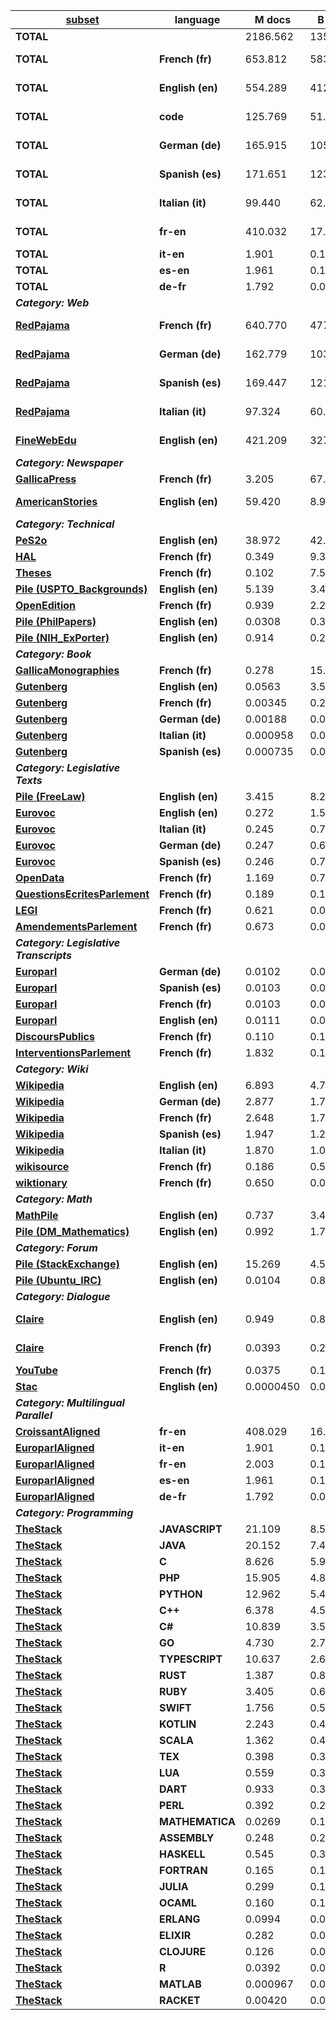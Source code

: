 | [**subset**](#subset) | **language** | **M docs** | **B words** | **B tokens** | **B chars** |  |
| - | - | - | - | - | - | - |
| **TOTAL** |  | 2186.562 | 1356.021 | 2314.862 | 8842.200 |  |
| **TOTAL** | **French (fr)** | 653.812 | 583.687 | 928.618 | 3619.672 | [composition details](https://huggingface.co/datasets/OpenLLM-France/Lucie-Training-Dataset/blob/main/figures/pie_distribution_french_pie.png) |
| **TOTAL** | **English (en)** | 554.289 | 412.202 | 611.894 | 2553.541 | [composition details](https://huggingface.co/datasets/OpenLLM-France/Lucie-Training-Dataset/blob/main/figures/pie_distribution_english_pie.png) |
| **TOTAL** | **code** | 125.769 | 51.306 | 228.954 | 630.749 | [composition details](https://huggingface.co/datasets/OpenLLM-France/Lucie-Training-Dataset/blob/main/figures/pie_distribution_code_pie.png) |
| **TOTAL** | **German (de)** | 165.915 | 105.609 | 206.610 | 764.779 | [composition details](https://huggingface.co/datasets/OpenLLM-France/Lucie-Training-Dataset/blob/main/figures/pie_distribution_german_pie.png) |
| **TOTAL** | **Spanish (es)** | 171.651 | 123.857 | 200.825 | 759.457 | [composition details](https://huggingface.co/datasets/OpenLLM-France/Lucie-Training-Dataset/blob/main/figures/pie_distribution_spanish_pie.png) |
| **TOTAL** | **Italian (it)** | 99.440 | 62.051 | 112.031 | 404.454 | [composition details](https://huggingface.co/datasets/OpenLLM-France/Lucie-Training-Dataset/blob/main/figures/pie_distribution_italian_pie.png) |
| **TOTAL** | **fr-en** | 410.032 | 17.016 | 25.494 | 107.658 | [composition details](https://huggingface.co/datasets/OpenLLM-France/Lucie-Training-Dataset/blob/main/figures/pie_distribution_fr-en_pie.png) |
| **TOTAL** | **it-en** | 1.901 | 0.100 | 0.151 | 0.638 |  |
| **TOTAL** | **es-en** | 1.961 | 0.103 | 0.143 | 0.631 |  |
| **TOTAL** | **de-fr** | 1.792 | 0.0908 | 0.141 | 0.621 |  |
| ***Category: Web*** |||||||
| [**RedPajama**](#redpajama-v2) | **French (fr)** | 640.770 | 477.758 | 741.023 | 2974.596 | [composition details](https://huggingface.co/datasets/OpenLLM-France/Lucie-Training-Dataset/blob/main/figures/pie_distribution_redpajama-french_histogram.png) |
| [**RedPajama**](#redpajama-v2) | **German (de)** | 162.779 | 103.078 | 201.371 | 747.631 | [composition details](https://huggingface.co/datasets/OpenLLM-France/Lucie-Training-Dataset/blob/main/figures/pie_distribution_redpajama-german_histogram.png) |
| [**RedPajama**](#redpajama-v2) | **Spanish (es)** | 169.447 | 121.751 | 197.125 | 746.984 | [composition details](https://huggingface.co/datasets/OpenLLM-France/Lucie-Training-Dataset/blob/main/figures/pie_distribution_redpajama-spanish_histogram.png) |
| [**RedPajama**](#redpajama-v2) | **Italian (it)** | 97.324 | 60.194 | 108.416 | 393.012 | [composition details](https://huggingface.co/datasets/OpenLLM-France/Lucie-Training-Dataset/blob/main/figures/pie_distribution_redpajama-italian_histogram.png) |
| [**FineWebEdu**](#finewebedu) | **English (en)** | 421.209 | 327.453 | 467.837 | 2018.215 | [composition details](https://huggingface.co/datasets/OpenLLM-France/Lucie-Training-Dataset/blob/main/figures/pie_distribution_finewebedu-english_histogram.png) |
| ***Category: Newspaper*** |||||||
| [**GallicaPress**](#gallicapress) | **French (fr)** | 3.205 | 67.496 | 121.606 | 408.882 |  |
| [**AmericanStories**](#americanstories) | **English (en)** | 59.420 | 8.902 | 14.313 | 50.844 | [composition details](https://huggingface.co/datasets/OpenLLM-France/Lucie-Training-Dataset/blob/main/figures/pie_distribution_americanstories-english_histogram.png) |
| ***Category: Technical*** |||||||
| [**PeS2o**](#pes2o) | **English (en)** | 38.972 | 42.296 | 65.365 | 268.963 |  |
| [**HAL**](#hal) | **French (fr)** | 0.349 | 9.356 | 16.224 | 58.308 |  |
| [**Theses**](#theses) | **French (fr)** | 0.102 | 7.547 | 14.060 | 47.758 |  |
| [**Pile (USPTO_Backgrounds)**](#pile-uncopyrighted) | **English (en)** | 5.139 | 3.492 | 5.105 | 22.309 |  |
| [**OpenEdition**](#openedition) | **French (fr)** | 0.939 | 2.225 | 3.604 | 14.459 |  |
| [**Pile (PhilPapers)**](#pile-uncopyrighted) | **English (en)** | 0.0308 | 0.363 | 0.618 | 2.304 |  |
| [**Pile (NIH_ExPorter)**](#pile-uncopyrighted) | **English (en)** | 0.914 | 0.288 | 0.431 | 1.979 |  |
| ***Category: Book*** |||||||
| [**GallicaMonographies**](#gallicamonographies) | **French (fr)** | 0.278 | 15.106 | 25.169 | 90.456 |  |
| [**Gutenberg**](#gutenberg) | **English (en)** | 0.0563 | 3.544 | 5.516 | 20.579 |  |
| [**Gutenberg**](#gutenberg) | **French (fr)** | 0.00345 | 0.227 | 0.383 | 1.392 |  |
| [**Gutenberg**](#gutenberg) | **German (de)** | 0.00188 | 0.0987 | 0.193 | 0.654 |  |
| [**Gutenberg**](#gutenberg) | **Italian (it)** | 0.000958 | 0.0657 | 0.129 | 0.414 |  |
| [**Gutenberg**](#gutenberg) | **Spanish (es)** | 0.000735 | 0.0512 | 0.0920 | 0.303 |  |
| ***Category: Legislative Texts*** |||||||
| [**Pile (FreeLaw)**](#pile-uncopyrighted) | **English (en)** | 3.415 | 8.204 | 14.011 | 52.580 |  |
| [**Eurovoc**](#eurovoc) | **English (en)** | 0.272 | 1.523 | 2.571 | 9.468 |  |
| [**Eurovoc**](#eurovoc) | **Italian (it)** | 0.245 | 0.731 | 1.527 | 4.867 |  |
| [**Eurovoc**](#eurovoc) | **German (de)** | 0.247 | 0.678 | 1.497 | 4.915 |  |
| [**Eurovoc**](#eurovoc) | **Spanish (es)** | 0.246 | 0.757 | 1.411 | 4.684 |  |
| [**OpenData**](#opendata) | **French (fr)** | 1.169 | 0.755 | 1.209 | 4.638 |  |
| [**QuestionsEcritesParlement**](#questionsecritesparlement) | **French (fr)** | 0.189 | 0.108 | 0.156 | 0.705 |  |
| [**LEGI**](#legi) | **French (fr)** | 0.621 | 0.0878 | 0.145 | 0.563 |  |
| [**AmendementsParlement**](#amendementsparlement) | **French (fr)** | 0.673 | 0.0452 | 0.0738 | 0.274 |  |
| ***Category: Legislative Transcripts*** |||||||
| [**Europarl**](#europarl-monolingual-and-parallel) | **German (de)** | 0.0102 | 0.0451 | 0.0734 | 0.327 |  |
| [**Europarl**](#europarl-monolingual-and-parallel) | **Spanish (es)** | 0.0103 | 0.0524 | 0.0733 | 0.325 |  |
| [**Europarl**](#europarl-monolingual-and-parallel) | **French (fr)** | 0.0103 | 0.0528 | 0.0717 | 0.339 |  |
| [**Europarl**](#europarl-monolingual-and-parallel) | **English (en)** | 0.0111 | 0.0563 | 0.0690 | 0.339 |  |
| [**DiscoursPublics**](#discourspublics) | **French (fr)** | 0.110 | 0.163 | 0.238 | 1.025 |  |
| [**InterventionsParlement**](#interventionsparlement) | **French (fr)** | 1.832 | 0.104 | 0.157 | 0.654 |  |
| ***Category: Wiki*** |||||||
| [**Wikipedia**](#wikipedia-wikisource-wiktionary) | **English (en)** | 6.893 | 4.708 | 7.898 | 26.616 |  |
| [**Wikipedia**](#wikipedia-wikisource-wiktionary) | **German (de)** | 2.877 | 1.709 | 3.476 | 11.252 |  |
| [**Wikipedia**](#wikipedia-wikisource-wiktionary) | **French (fr)** | 2.648 | 1.726 | 2.940 | 9.879 |  |
| [**Wikipedia**](#wikipedia-wikisource-wiktionary) | **Spanish (es)** | 1.947 | 1.245 | 2.124 | 7.161 |  |
| [**Wikipedia**](#wikipedia-wikisource-wiktionary) | **Italian (it)** | 1.870 | 1.060 | 1.959 | 6.161 |  |
| [**wikisource**](#wikipedia-wikisource-wiktionary) | **French (fr)** | 0.186 | 0.523 | 0.795 | 3.080 |  |
| [**wiktionary**](#wikipedia-wikisource-wiktionary) | **French (fr)** | 0.650 | 0.0531 | 0.117 | 0.347 |  |
| ***Category: Math*** |||||||
| [**MathPile**](#mathpile) | **English (en)** | 0.737 | 3.408 | 9.637 | 27.290 |  |
| [**Pile (DM_Mathematics)**](#pile-uncopyrighted) | **English (en)** | 0.992 | 1.746 | 4.928 | 8.127 |  |
| ***Category: Forum*** |||||||
| [**Pile (StackExchange)**](#pile-uncopyrighted) | **English (en)** | 15.269 | 4.534 | 10.275 | 33.609 |  |
| [**Pile (Ubuntu_IRC)**](#pile-uncopyrighted) | **English (en)** | 0.0104 | 0.867 | 2.159 | 5.610 |  |
| ***Category: Dialogue*** |||||||
| [**Claire**](#claire-french-and-english) | **English (en)** | 0.949 | 0.818 | 1.161 | 4.709 | [composition details](https://huggingface.co/datasets/OpenLLM-France/Lucie-Training-Dataset/blob/main/figures/pie_distribution_claire-english_pie.png) |
| [**Claire**](#claire-french-and-english) | **French (fr)** | 0.0393 | 0.210 | 0.311 | 1.314 | [composition details](https://huggingface.co/datasets/OpenLLM-France/Lucie-Training-Dataset/blob/main/figures/pie_distribution_claire-french_pie.png) |
| [**YouTube**](#youtube) | **French (fr)** | 0.0375 | 0.145 | 0.336 | 1.003 |  |
| [**Stac**](#stac) | **English (en)** | 0.0000450 | 0.0000529 | 0.000121 | 0.000327 |  |
| ***Category: Multilingual Parallel*** |||||||
| [**CroissantAligned**](#croissantaligned) | **fr-en** | 408.029 | 16.911 | 25.351 | 107.003 |  |
| [**EuroparlAligned**](#europarl-monolingual-and-parallel) | **it-en** | 1.901 | 0.100 | 0.151 | 0.638 |  |
| [**EuroparlAligned**](#europarl-monolingual-and-parallel) | **fr-en** | 2.003 | 0.105 | 0.143 | 0.655 |  |
| [**EuroparlAligned**](#europarl-monolingual-and-parallel) | **es-en** | 1.961 | 0.103 | 0.143 | 0.631 |  |
| [**EuroparlAligned**](#europarl-monolingual-and-parallel) | **de-fr** | 1.792 | 0.0908 | 0.141 | 0.621 |  |
| ***Category: Programming*** |||||||
| [**TheStack**](#thestack) | **JAVASCRIPT** | 21.109 | 8.526 | 58.609 | 141.647 |  |
| [**TheStack**](#thestack) | **JAVA** | 20.152 | 7.421 | 27.680 | 89.297 |  |
| [**TheStack**](#thestack) | **C** | 8.626 | 5.916 | 24.092 | 57.428 |  |
| [**TheStack**](#thestack) | **PHP** | 15.905 | 4.865 | 22.883 | 66.844 |  |
| [**TheStack**](#thestack) | **PYTHON** | 12.962 | 5.434 | 21.683 | 64.304 |  |
| [**TheStack**](#thestack) | **C++** | 6.378 | 4.584 | 18.835 | 50.892 |  |
| [**TheStack**](#thestack) | **C#** | 10.839 | 3.574 | 13.381 | 46.286 |  |
| [**TheStack**](#thestack) | **GO** | 4.730 | 2.735 | 10.262 | 25.738 |  |
| [**TheStack**](#thestack) | **TYPESCRIPT** | 10.637 | 2.617 | 9.836 | 28.815 |  |
| [**TheStack**](#thestack) | **RUST** | 1.387 | 0.872 | 3.241 | 9.529 |  |
| [**TheStack**](#thestack) | **RUBY** | 3.405 | 0.646 | 2.392 | 7.139 |  |
| [**TheStack**](#thestack) | **SWIFT** | 1.756 | 0.553 | 1.876 | 6.134 |  |
| [**TheStack**](#thestack) | **KOTLIN** | 2.243 | 0.454 | 1.758 | 5.769 |  |
| [**TheStack**](#thestack) | **SCALA** | 1.362 | 0.457 | 1.587 | 4.862 |  |
| [**TheStack**](#thestack) | **TEX** | 0.398 | 0.394 | 1.507 | 3.805 |  |
| [**TheStack**](#thestack) | **LUA** | 0.559 | 0.318 | 1.367 | 3.279 |  |
| [**TheStack**](#thestack) | **DART** | 0.933 | 0.308 | 1.242 | 3.864 |  |
| [**TheStack**](#thestack) | **PERL** | 0.392 | 0.297 | 1.149 | 2.634 |  |
| [**TheStack**](#thestack) | **MATHEMATICA** | 0.0269 | 0.120 | 1.117 | 1.720 |  |
| [**TheStack**](#thestack) | **ASSEMBLY** | 0.248 | 0.209 | 0.867 | 1.575 |  |
| [**TheStack**](#thestack) | **HASKELL** | 0.545 | 0.307 | 0.807 | 2.364 |  |
| [**TheStack**](#thestack) | **FORTRAN** | 0.165 | 0.192 | 0.780 | 1.843 |  |
| [**TheStack**](#thestack) | **JULIA** | 0.299 | 0.152 | 0.660 | 1.539 |  |
| [**TheStack**](#thestack) | **OCAML** | 0.160 | 0.130 | 0.430 | 1.107 |  |
| [**TheStack**](#thestack) | **ERLANG** | 0.0994 | 0.0657 | 0.260 | 0.726 |  |
| [**TheStack**](#thestack) | **ELIXIR** | 0.282 | 0.0731 | 0.258 | 0.737 |  |
| [**TheStack**](#thestack) | **CLOJURE** | 0.126 | 0.0448 | 0.179 | 0.492 |  |
| [**TheStack**](#thestack) | **R** | 0.0392 | 0.0278 | 0.158 | 0.305 |  |
| [**TheStack**](#thestack) | **MATLAB** | 0.000967 | 0.00865 | 0.0427 | 0.0372 |  |
| [**TheStack**](#thestack) | **RACKET** | 0.00420 | 0.00479 | 0.0153 | 0.0378 |  |
